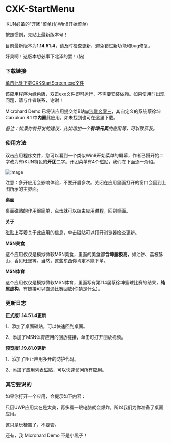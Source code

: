 # CXK-StartMenu

iKUN必备的"开团"菜单(仿Win8开始菜单)

按照惯例，先贴上最新版本号！

目前最新版本为**1.14.51.4**，请及时检查更新，避免错过新功能和bug修复。

好臭啊！这版本想必事下北泽的罢！(恼)

### 下载链接

[单击此处下载CXKStartScreen.exe文件](https://microharddemo.github.io/CXKStartScreen.exe)

该应用程序为绿色版，双击exe文件即可运行，不需要安装依赖。如果使用时出现问题，请与作者联系，谢谢！

Microhard Demo 已将该应用提交给B站[@沙雕幺零三](https://space.bilibili.com/1014355041)，其自定义的系统蔡徐坤 Caixukun 8.1 中**内置**此应用，如未找到也可在这里下载。

*备注：如果你有开发的建议，比如增加一个**有坤元素**的应用等，可以联系我。*

### 使用方法

双击应用程序文件，您可以看到一个类似Win8开始菜单的屏幕，作者已将开始二字改为有iKUN特色的**开团**二字。开团菜单有4个磁贴，我们在下面逐一介绍。

![image](https://microharddemo.github.io/1.png)

注意：多开应用会影响体验，不要开启多次。关闭在应用里面打开的窗口会回到上图所示的主界面。

**桌面**

桌面磁贴的作用很简单，点击就可以结束应用进程，回到桌面。

**关于**

磁贴上写着关于此应用的信息，单击磁贴可以打开浏览器检查更新。

**MSN美食**

这个应用仅仅是模拟微软MSN美食，里面的美食都**含坤量极高**，如油饼、荔枝酥山、香贝旺堡等。当然，这些东西你肯定不能下单。

**MSN体育**

这个应用仅仅是模拟微软MSN体育，里面写有第114届蔡徐坤篮球比赛的结果，**纯属虚构**，有链接可以直通比赛回放(你猜是什么)。

### 更新日志

**正式版1.14.51.4更新**

1、添加了桌面磁贴，可以快速回到桌面。

2、添加了MSN体育应用的回放链接，单击可打开回放视频。

**预览版1.19.81.0更新**

1、添加了阻止应用多开的防护代码。

2、添加了应用列表磁贴，可以快速访问所有应用。

### 其它要说的

如果你打开一个应用，会提示如下内容：

只因UWP应用实在是太美，再多看一眼电脑就会爆炸，所以我们为你准备了桌面应用。

这只是玩梗罢了，不要管。

还有，我 Microhard Demo 不是小黑子！
